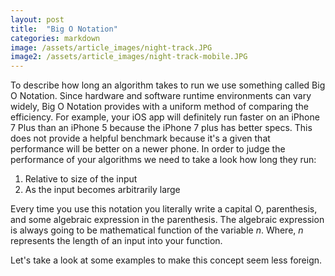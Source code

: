 ```yaml
---
layout: post
title:  "Big O Notation"
categories: markdown
image: /assets/article_images/night-track.JPG
image2: /assets/article_images/night-track-mobile.JPG
---
```


To describe how long an algorithm takes to run we use something called Big O Notation. Since hardware and software runtime environments  can vary widely, Big O Notation provides with a uniform method of comparing the efficiency.  For example, your iOS app will definitely run faster on an iPhone 7 Plus than an iPhone 5 because the iPhone 7 plus has better specs.  This does not provide a helpful benchmark because it's a given that performance will be better on a newer phone. In order to judge the performance of your algorithms we need to take a look how long they run:
1. Relative to size of the input
2. As the input becomes arbitrarily large

Every time you use this notation you literally write a capital O, parenthesis, and some algebraic expression in the parenthesis.  The algebraic expression is always going to be mathematical function of the variable *n*.  Where, *n* represents the length of an input into your function.

Let's take a look at some examples to make this concept seem less foreign.



